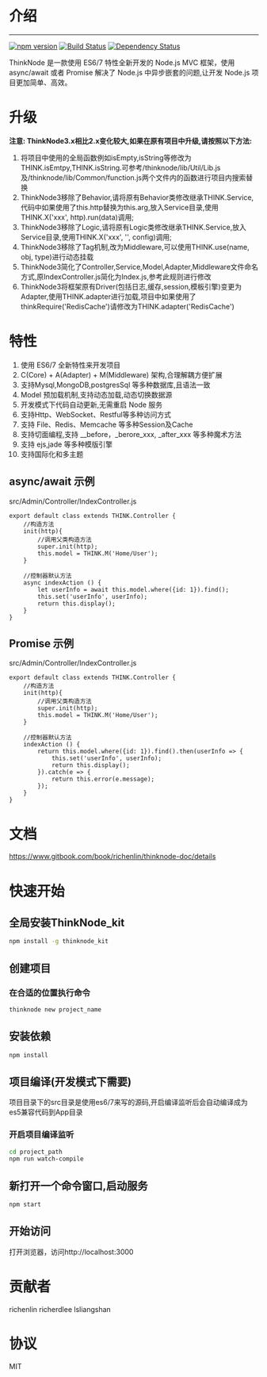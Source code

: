 # 介绍
-----

[![npm version](https://badge.fury.io/js/thinknode.svg)](https://badge.fury.io/js/thinknode)
[![Build Status](https://travis-ci.org/richenlin/thinknode.svg?branch=master)](https://travis-ci.org/richenlin/thinknode)
[![Dependency Status](https://david-dm.org/richenlin/thinknode.svg)](https://david-dm.org/richenlin/thinknode)

ThinkNode 是一款使用 ES6/7 特性全新开发的 Node.js MVC 框架，使用 async/await 或者 Promise 解决了 Node.js 中异步嵌套的问题,让开发 Node.js 项目更加简单、高效。

# 升级
**注意: ThinkNode3.x相比2.x变化较大,如果在原有项目中升级,请按照以下方法:**
1. 将项目中使用的全局函数例如isEmpty,isString等修改为THINK.isEmtpy,THINK.isString.可参考/thinknode/lib/Util/Lib.js及/thinknode/lib/Common/function.js两个文件内的函数进行项目内搜索替换
2. ThinkNode3移除了Behavior,请将原有Behavior类修改继承THINK.Service,代码中如果使用了this.http替换为this.arg,放入Service目录,使用THINK.X('xxx', http).run(data)调用;
3. ThinkNode3移除了Logic,请将原有Logic类修改继承THINK.Service,放入Service目录,使用THINK.X('xxx', '', config)调用;
4. ThinkNode3移除了Tag机制,改为Middleware,可以使用THINK.use(name, obj, type)进行动态挂载
5. ThinkNode3简化了Controller,Service,Model,Adapter,Middleware文件命名方式,原IndexController.js简化为Index.js,参考此规则进行修改
6. ThinkNode3将框架原有Driver(包括日志,缓存,session,模板引擎)变更为Adapter,使用THINK.adapter进行加载,项目中如果使用了thinkRequire('RedisCache')请修改为THINK.adapter('RedisCache')


# 特性

1. 使用 ES6/7 全新特性来开发项目
2. C(Core) + A(Adapter) + M(Middleware) 架构,合理解耦方便扩展
3. 支持Mysql,MongoDB,postgresSql 等多种数据库,且语法一致
4. Model 预加载机制,支持动态加载,动态切换数据源
5. 开发模式下代码自动更新,无需重启 Node 服务
6. 支持Http、WebSocket、Restful等多种访问方式
7. 支持 File、Redis、Memcache 等多种Session及Cache
8. 支持切面编程,支持 __before，_berore_xxx, _after_xxx 等多种魔术方法
9. 支持 ejs,jade 等多种模版引擎
10. 支持国际化和多主题

## async/await 示例
src/Admin/Controller/IndexController.js
```
export default class extends THINK.Controller {
    //构造方法
    init(http){
        //调用父类构造方法
        super.init(http);
        this.model = THINK.M('Home/User');
    }
    
    //控制器默认方法
    async indexAction () {
        let userInfo = await this.model.where({id: 1}).find();
        this.set('userInfo', userInfo);
        return this.display();
    }
}
```

## Promise 示例
src/Admin/Controller/IndexController.js
```
export default class extends THINK.Controller {
    //构造方法
    init(http){
        //调用父类构造方法
        super.init(http);
        this.model = THINK.M('Home/User');
    }
    
    //控制器默认方法
    indexAction () {
        return this.model.where({id: 1}).find().then(userInfo => {
            this.set('userInfo', userInfo);
            return this.display();
        }).catch(e => {
            return this.error(e.message);
        });
    }
}
```

# 文档

https://www.gitbook.com/book/richenlin/thinknode-doc/details

# 快速开始

## 全局安装ThinkNode_kit

```sh
npm install -g thinknode_kit
```

## 创建项目


### 在合适的位置执行命令

```sh
thinknode new project_name
```

## 安装依赖

```sh
npm install
```

## 项目编译(开发模式下需要)

项目目录下的src目录是使用es6/7来写的源码,开启编译监听后会自动编译成为es5兼容代码到App目录

### 开启项目编译监听

```sh
cd project_path
npm run watch-compile
```

## 新打开一个命令窗口,启动服务

```sh
npm start
```

## 开始访问

打开浏览器，访问http://localhost:3000 


# 贡献者

richenlin
richerdlee
lsliangshan

# 协议

MIT